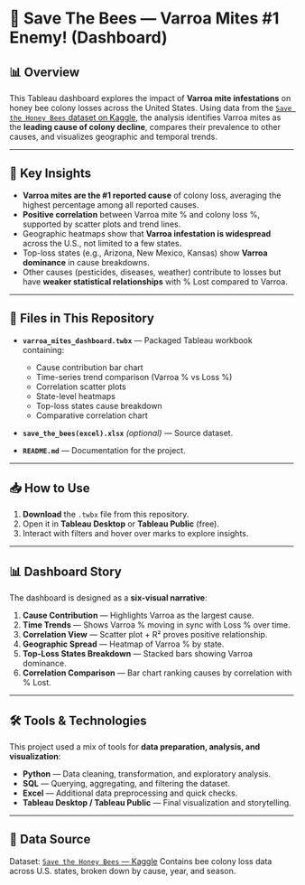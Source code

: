 
# 🐝 Save The Bees — Varroa Mites  #1 Enemy! (Dashboard)

## 📊 Overview

This Tableau dashboard explores the impact of **Varroa mite infestations** on honey bee colony losses across the United States.
Using data from the [`Save the Honey Bees` dataset on Kaggle](https://www.kaggle.com/datasets/m000sey/save-the-honey-bees/data), the analysis identifies Varroa mites as the **leading cause of colony decline**, compares their prevalence to other causes, and visualizes geographic and temporal trends.

---

## 🎯 Key Insights

* **Varroa mites are the #1 reported cause** of colony loss, averaging the highest percentage among all reported causes.
* **Positive correlation** between Varroa mite % and colony loss %, supported by scatter plots and trend lines.
* Geographic heatmaps show that **Varroa infestation is widespread** across the U.S., not limited to a few states.
* Top-loss states (e.g., Arizona, New Mexico, Kansas) show **Varroa dominance** in cause breakdowns.
* Other causes (pesticides, diseases, weather) contribute to losses but have **weaker statistical relationships** with % Lost compared to Varroa.

---

## 📂 Files in This Repository

* **`varroa_mites_dashboard.twbx`** — Packaged Tableau workbook containing:

  * Cause contribution bar chart
  * Time-series trend comparison (Varroa % vs Loss %)
  * Correlation scatter plots
  * State-level heatmaps
  * Top-loss states cause breakdown
  * Comparative correlation chart
* **`save_the_bees(excel).xlsx`** *(optional)* — Source dataset.
* **`README.md`** — Documentation for the project.

---

## 📥 How to Use

1. **Download** the `.twbx` file from this repository.
2. Open it in **Tableau Desktop** or **Tableau Public** (free).
3. Interact with filters and hover over marks to explore insights.

---

## 📊 Dashboard Story

The dashboard is designed as a **six-visual narrative**:

1. **Cause Contribution** — Highlights Varroa as the largest cause.
2. **Time Trends** — Shows Varroa % moving in sync with Loss % over time.
3. **Correlation View** — Scatter plot + R² proves positive relationship.
4. **Geographic Spread** — Heatmap of Varroa % by state.
5. **Top-Loss States Breakdown** — Stacked bars showing Varroa dominance.
6. **Correlation Comparison** — Bar chart ranking causes by correlation with % Lost.

---

## 🛠 Tools & Technologies

This project used a mix of tools for **data preparation, analysis, and visualization**:

* **Python** — Data cleaning, transformation, and exploratory analysis.
* **SQL** — Querying, aggregating, and filtering the dataset.
* **Excel** — Additional data preprocessing and quick checks.
* **Tableau Desktop / Tableau Public** — Final visualization and storytelling.

---

## 📜 Data Source

Dataset: [`Save the Honey Bees` — Kaggle](https://www.kaggle.com/datasets/m000sey/save-the-honey-bees/data)
Contains bee colony loss data across U.S. states, broken down by cause, year, and season.




